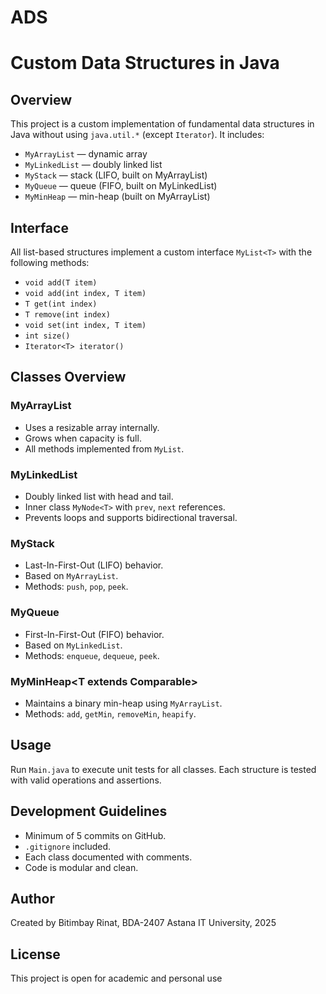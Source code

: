 # ADS
# Custom Data Structures in Java

## Overview

This project is a custom implementation of fundamental data structures in Java without using `java.util.*` (except `Iterator`). It includes:

- `MyArrayList` — dynamic array
- `MyLinkedList` — doubly linked list
- `MyStack` — stack (LIFO, built on MyArrayList)
- `MyQueue` — queue (FIFO, built on MyLinkedList)
- `MyMinHeap` — min-heap (built on MyArrayList)

## Interface

All list-based structures implement a custom interface `MyList<T>` with the following methods:

- `void add(T item)`
- `void add(int index, T item)`
- `T get(int index)`
- `T remove(int index)`
- `void set(int index, T item)`
- `int size()`
- `Iterator<T> iterator()`

## Classes Overview

### MyArrayList<T>
- Uses a resizable array internally.
- Grows when capacity is full.
- All methods implemented from `MyList`.

### MyLinkedList<T>
- Doubly linked list with head and tail.
- Inner class `MyNode<T>` with `prev`, `next` references.
- Prevents loops and supports bidirectional traversal.

### MyStack<T>
- Last-In-First-Out (LIFO) behavior.
- Based on `MyArrayList`.
- Methods: `push`, `pop`, `peek`.

### MyQueue<T>
- First-In-First-Out (FIFO) behavior.
- Based on `MyLinkedList`.
- Methods: `enqueue`, `dequeue`, `peek`.

### MyMinHeap<T extends Comparable<T>>
- Maintains a binary min-heap using `MyArrayList`.
- Methods: `add`, `getMin`, `removeMin`, `heapify`.

## Usage

Run `Main.java` to execute unit tests for all classes. Each structure is tested with valid operations and assertions.

## Development Guidelines

- Minimum of 5 commits on GitHub.
- `.gitignore` included.
- Each class documented with comments.
- Code is modular and clean.

## Author

Created by Bitimbay Rinat, BDA-2407 
Astana IT University, 2025

## License

This project is open for academic and personal use

